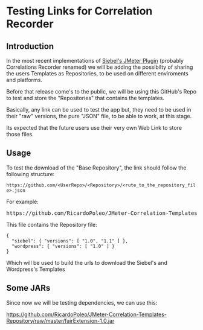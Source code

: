 # Testing Links for Correlation Recorder

## Introduction

In the most recent implementations of [Siebel's JMeter Plugin](https://github.com/Blazemeter/SiebelPlugin) (probably Correlations Recorder renamed) we will be adding the possibilty of sharing the users Templates as Repositories, to be used on different enviroments and platforms. 

Before that release come's to the public, we will be using this GitHub's Repo to test and store the "Repositories" that contains the templates.

Basically, any link can be used to test the app but, they need to be used in their "raw" versions, the pure "JSON" file, to be able to work, at this stage.

Its expected that the future users use their very own Web Link to store those files.

## Usage

To test the download of the "Base Repository", the link should follow the following structure:

`https://github.com/<UserRepo>/<Repository>/<rute_to_the_repository_file>.json`

For example: 

<pre>https://github.com/RicardoPoleo/JMeter-Correlation-Templates-Repository/raw/master/base-repository.json</pre>

This file contains the Repository file:

```
{
  "siebel": { "versions": [ "1.0", "1.1" ] },
  "wordpress": { "versions": [ "1.0" ] }
}
```

Which will be used to build the urls to download the Siebel's and Wordpress's Templates

## Some JARs

Since now we will be testing dependencies, we can use this:

https://github.com/RicardoPoleo/JMeter-Correlation-Templates-Repository/raw/master/fairExtension-1.0.jar
